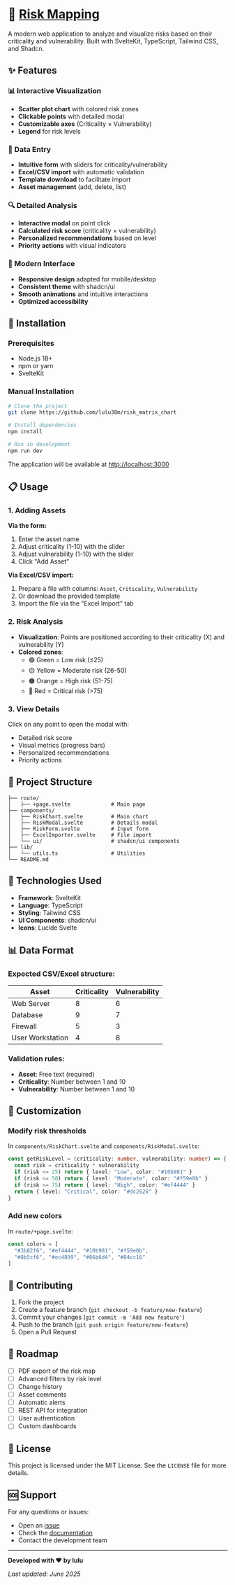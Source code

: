 # 🎯 [Risk Mapping](https://lulu38m.github.io/risk_matrix_chart/)

A modern web application to analyze and visualize risks based on their criticality and vulnerability. Built with SvelteKit, TypeScript, Tailwind CSS, and Shadcn.

## ✨ Features

### 📊 Interactive Visualization
- **Scatter plot chart** with colored risk zones
- **Clickable points** with detailed modal
- **Customizable axes** (Criticality × Vulnerability)
- **Legend** for risk levels

### 📝 Data Entry
- **Intuitive form** with sliders for criticality/vulnerability
- **Excel/CSV import** with automatic validation
- **Template download** to facilitate import
- **Asset management** (add, delete, list)

### 🔍 Detailed Analysis
- **Interactive modal** on point click
- **Calculated risk score** (criticality × vulnerability)
- **Personalized recommendations** based on level
- **Priority actions** with visual indicators

### 🎨 Modern Interface
- **Responsive design** adapted for mobile/desktop
- **Consistent theme** with shadcn/ui
- **Smooth animations** and intuitive interactions
- **Optimized accessibility**

## 🚀 Installation

### Prerequisites
- Node.js 18+ 
- npm or yarn
- SvelteKit

### Manual Installation

```bash
# Clone the project
git clone https://github.com/lulu38m/risk_matrix_chart

# Install dependencies
npm install

# Run in development
npm run dev
```

The application will be available at [http://localhost:3000](http://localhost:3000)

## 📋 Usage

### 1. Adding Assets

**Via the form:**
1. Enter the asset name
2. Adjust criticality (1-10) with the slider
3. Adjust vulnerability (1-10) with the slider
4. Click "Add Asset"

**Via Excel/CSV import:**
1. Prepare a file with columns: `Asset`, `Criticality`, `Vulnerability`
2. Or download the provided template
3. Import the file via the "Excel Import" tab

### 2. Risk Analysis

- **Visualization**: Points are positioned according to their criticality (X) and vulnerability (Y)
- **Colored zones**: 
  - 🟢 Green = Low risk (≤25)
  - 🟡 Yellow = Moderate risk (26-50)
  - 🟠 Orange = High risk (51-75)
  - 🔴 Red = Critical risk (>75)

### 3. View Details

Click on any point to open the modal with:
- Detailed risk score
- Visual metrics (progress bars)
- Personalized recommendations
- Priority actions

## 📁 Project Structure

```
├── route/
│   ├── +page.svelte             # Main page
├── components/
│   ├── RiskChart.svelte         # Main chart
│   ├── RiskModal.svelte         # Details modal
│   ├── RiskForm.svelte          # Input form
│   ├── ExcelImporter.svelte     # File import
│   └── ui/                      # shadcn/ui components
├── lib/
│   └── utils.ts                 # Utilities
└── README.md
```

## 🎨 Technologies Used

- **Framework**: SvelteKit
- **Language**: TypeScript
- **Styling**: Tailwind CSS
- **UI Components**: shadcn/ui
- **Icons**: Lucide Svelte
  
## 📊 Data Format

### Expected CSV/Excel structure:

| Asset | Criticality | Vulnerability |
|-------|-------------|---------------|
| Web Server | 8 | 6 |
| Database | 9 | 7 |
| Firewall | 5 | 3 |
| User Workstation | 4 | 8 |

### Validation rules:
- **Asset**: Free text (required)
- **Criticality**: Number between 1 and 10
- **Vulnerability**: Number between 1 and 10

## 🔧 Customization

### Modify risk thresholds

In `components/RiskChart.svelte` and `components/RiskModal.svelte`:

```typescript
const getRiskLevel = (criticality: number, vulnerability: number) => {
  const risk = criticality * vulnerability
  if (risk <= 25) return { level: "Low", color: "#10b981" }
  if (risk <= 50) return { level: "Moderate", color: "#f59e0b" }
  if (risk <= 75) return { level: "High", color: "#ef4444" }
  return { level: "Critical", color: "#dc2626" }
}
```

### Add new colors

In `route/+page.svelte`:

```typescript
const colors = [
  "#3b82f6", "#ef4444", "#10b981", "#f59e0b", 
  "#8b5cf6", "#ec4899", "#06b6d4", "#84cc16"
]
```

## 🤝 Contributing

1. Fork the project
2. Create a feature branch (`git checkout -b feature/new-feature`)
3. Commit your changes (`git commit -m 'Add new feature'`)
4. Push to the branch (`git push origin feature/new-feature`)
5. Open a Pull Request

## 📝 Roadmap

- [ ] PDF export of the risk map
- [ ] Advanced filters by risk level
- [ ] Change history
- [ ] Asset comments
- [ ] Automatic alerts
- [ ] REST API for integration
- [ ] User authentication
- [ ] Custom dashboards

## 📄 License

This project is licensed under the MIT License. See the `LICENSE` file for more details.

## 🆘 Support

For any questions or issues:
- Open an [issue](https://github.com/lulu38m/risk_matrix_chart/issues)
- Check the [documentation](https://github.com/lulu38m/risk_matrix_chart)
- Contact the development team

---

**Developed with ❤️ by lulu**

*Last updated: June 2025*

